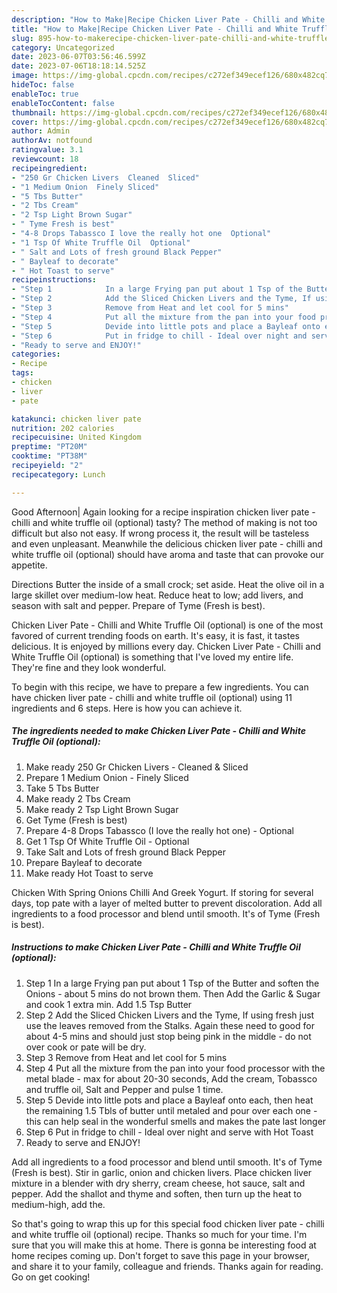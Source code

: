 ```yaml
---
description: "How to Make|Recipe Chicken Liver Pate - Chilli and White Truffle Oil (optional) {That is Simple"
title: "How to Make|Recipe Chicken Liver Pate - Chilli and White Truffle Oil (optional) {That is Simple"
slug: 895-how-to-makerecipe-chicken-liver-pate-chilli-and-white-truffle-oil-optional-that-is-simple
category: Uncategorized
date: 2023-06-07T03:56:46.599Z
date: 2023-07-06T18:18:14.525Z
image: https://img-global.cpcdn.com/recipes/c272ef349ecef126/680x482cq70/chicken-liver-pate-chilli-and-white-truffle-oil-optional-recipe-main-photo.jpg
hideToc: false
enableToc: true
enableTocContent: false
thumbnail: https://img-global.cpcdn.com/recipes/c272ef349ecef126/680x482cq70/chicken-liver-pate-chilli-and-white-truffle-oil-optional-recipe-main-photo.jpg
cover: https://img-global.cpcdn.com/recipes/c272ef349ecef126/680x482cq70/chicken-liver-pate-chilli-and-white-truffle-oil-optional-recipe-main-photo.jpg
author: Admin
authorAv: notfound
ratingvalue: 3.1
reviewcount: 18
recipeingredient:
- "250 Gr Chicken Livers  Cleaned  Sliced"
- "1 Medium Onion  Finely Sliced"
- "5 Tbs Butter"
- "2 Tbs Cream"
- "2 Tsp Light Brown Sugar"
- " Tyme Fresh is best"
- "4-8 Drops Tabassco I love the really hot one  Optional"
- "1 Tsp Of White Truffle Oil  Optional"
- " Salt and Lots of fresh ground Black Pepper"
- " Bayleaf to decorate"
- " Hot Toast to serve"
recipeinstructions:
- "Step 1            In a large Frying pan put about 1 Tsp of the Butter and soften the Onions - about 5 mins do not brown them. Then Add the Garlic &amp; Sugar and cook 1 extra min. Add 1.5 Tsp Butter"
- "Step 2            Add the Sliced Chicken Livers and the Tyme, If using fresh just use the leaves removed from the Stalks. Again these need to good for about 4-5 mins and should just stop being pink in the middle - do not over cook or pate will be dry."
- "Step 3            Remove from Heat and let cool for 5 mins"
- "Step 4            Put all the mixture from the pan into your food processor with the metal blade - max for about 20-30 seconds, Add the cream, Tobassco and truffle oil, Salt and Pepper and pulse 1 time."
- "Step 5            Devide into little pots and place a Bayleaf onto each, then heat the remaining 1.5 Tbls of butter until metaled and pour over each one - this can help seal in the wonderful smells and makes the pate last longer"
- "Step 6            Put in fridge to chill - Ideal over night and serve with Hot Toast"
- "Ready to serve and ENJOY!"
categories:
- Recipe
tags:
- chicken
- liver
- pate

katakunci: chicken liver pate 
nutrition: 202 calories
recipecuisine: United Kingdom
preptime: "PT20M"
cooktime: "PT38M"
recipeyield: "2"
recipecategory: Lunch

---
```



Good Afternoon| Again looking for a recipe inspiration chicken liver pate - chilli and white truffle oil (optional) tasty? The method of making is not too difficult but also not easy. If wrong process it, the result will be tasteless and even unpleasant. Meanwhile the delicious chicken liver pate - chilli and white truffle oil (optional) should have aroma and taste that can provoke our appetite.





Directions Butter the inside of a small crock; set aside. Heat the olive oil in a large skillet over medium-low heat. Reduce heat to low; add livers, and season with salt and pepper. Prepare of Tyme (Fresh is best).

Chicken Liver Pate - Chilli and White Truffle Oil (optional) is one of the most favored of current trending foods on earth. It's easy, it is fast, it tastes delicious. It is enjoyed by millions every day. Chicken Liver Pate - Chilli and White Truffle Oil (optional) is something that I've loved my entire life. They're fine and they look wonderful.


To begin with this recipe, we have to prepare a few ingredients. You can have chicken liver pate - chilli and white truffle oil (optional) using 11 ingredients and 6 steps. Here is how you can achieve it.

<!--inarticleads1-->

##### The ingredients needed to make Chicken Liver Pate - Chilli and White Truffle Oil (optional):

1. Make ready 250 Gr Chicken Livers - Cleaned &amp; Sliced
1. Prepare 1 Medium Onion - Finely Sliced
1. Take 5 Tbs Butter
1. Make ready 2 Tbs Cream
1. Make ready 2 Tsp Light Brown Sugar
1. Get  Tyme (Fresh is best)
1. Prepare 4-8 Drops Tabassco (I love the really hot one) - Optional
1. Get 1 Tsp Of White Truffle Oil - Optional
1. Take  Salt and Lots of fresh ground Black Pepper
1. Prepare  Bayleaf to decorate
1. Make ready  Hot Toast to serve


Chicken With Spring Onions Chilli And Greek Yogurt. If storing for several days, top pate with a layer of melted butter to prevent discoloration. Add all ingredients to a food processor and blend until smooth. It&#39;s of Tyme (Fresh is best). 

<!--inarticleads2-->

##### Instructions to make Chicken Liver Pate - Chilli and White Truffle Oil (optional):

1. Step 1            In a large Frying pan put about 1 Tsp of the Butter and soften the Onions - about 5 mins do not brown them. Then Add the Garlic &amp; Sugar and cook 1 extra min. Add 1.5 Tsp Butter
1. Step 2            Add the Sliced Chicken Livers and the Tyme, If using fresh just use the leaves removed from the Stalks. Again these need to good for about 4-5 mins and should just stop being pink in the middle - do not over cook or pate will be dry.
1. Step 3            Remove from Heat and let cool for 5 mins
1. Step 4            Put all the mixture from the pan into your food processor with the metal blade - max for about 20-30 seconds, Add the cream, Tobassco and truffle oil, Salt and Pepper and pulse 1 time.
1. Step 5            Devide into little pots and place a Bayleaf onto each, then heat the remaining 1.5 Tbls of butter until metaled and pour over each one - this can help seal in the wonderful smells and makes the pate last longer
1. Step 6            Put in fridge to chill - Ideal over night and serve with Hot Toast
1. Ready to serve and ENJOY!

Add all ingredients to a food processor and blend until smooth. It&#39;s of Tyme (Fresh is best). Stir in garlic, onion and chicken livers. Place chicken liver mixture in a blender with dry sherry, cream cheese, hot sauce, salt and pepper. Add the shallot and thyme and soften, then turn up the heat to medium-high, add the. 

So that's going to wrap this up for this special food chicken liver pate - chilli and white truffle oil (optional) recipe. Thanks so much for your time. I'm sure that you will make this at home. There is gonna be interesting food at home recipes coming up. Don't forget to save this page in your browser, and share it to your family, colleague and friends. Thanks again for reading. Go on get cooking!
